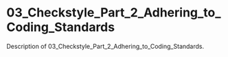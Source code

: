 # 03_Checkstyle_Part_2_Adhering_to_Coding_Standards

Description of 03_Checkstyle_Part_2_Adhering_to_Coding_Standards.